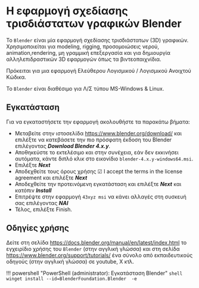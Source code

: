 # Η εφαρμογή σχεδίασης τρισδιάστατων γραφικών Blender

Το `Blender` είναι μία εφαρμογή σχεδίασης τρισδιάστατων (3D) γραφικών. Χρησιμοποιείται για modeling, rigging, προσομοιώσεις νερού, animation,rendering, μη γραμμική επεξεργασία και για δημιουργία αλληλεπιδραστικών 3D εφαρμογών όπως τα βιντεοπαιχνίδια.

Πρόκειται για μια εφαρμογή Ελεύθερου Λογισμικού / Λογισμικού Ανοιχτού Κώδικα.

Το `Blender` είναι διαθέσιμο για Λ/Σ τύπου MS-Windows & Linux.

## Εγκατάσταση

Για να εγκαταστήσετε την εφαρμογή ακολουθήστε τα παρακάτω βήματα:

- Μεταβείτε στην ιστοσελίδα <https://www.blender.org/download/> και επιλέξτε να κατεβάσετε την πιο πρόσφατη έκδοση του Blender επιλέγοντας ***Download Blender 4.x.y***.
- Αποθηκεύστε το εκτελέσιμο και στην συνέχεια, εάν δεν εκκινήσει αυτόματα, κάντε διπλό κλικ στο εικονίδιο `blender-4.x.y-windows64.msi`.
- Επιλέξτε ***Next***
- Αποδεχθείτε τους όρους χρήσης ☑ I accept the terms in the license agreement και επιλέξτε ***Next***
- Αποδεχθείτε την προτεινόμενη εγκατάσταση και επιλέξτε ***Next*** και κατόπιν ***Install***
- Επιτρέψτε στην εφαρμογή `43xyz msi` να κάνει αλλαγές στη συσκευή σας επιλέγοντας ***ΝΑΙ***
- Τέλος, επιλέξτε Finish.

## Οδηγίες χρήσης

Δείτε στη σελίδα https://docs.blender.org/manual/en/latest/index.html το εγχειρίδιο χρήσης του `Blender` (στην αγγλική γλώσσα) και στη σελίδα <https://www.blender.org/support/tutorials/> ένα σύνολο από εκπαιδευτικούς οδηγούς (στην αγγλική γλώσσα) σε youtube, X κτλ.

!!! powershell "PowerShell (administrator): Εγκατάσταση Blender"
    ```shell
    winget install --id=BlenderFoundation.Blender  -e
    ```
